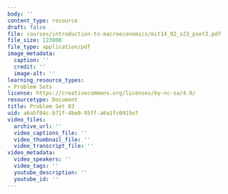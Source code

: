 ```yaml
---
body: ''
content_type: resource
draft: false
file: courses/introduction-to-macroeconomics/mit14_02_s23_pset3.pdf
file_size: 123000
file_type: application/pdf
image_metadata:
  caption: ''
  credit: ''
  image-alt: ''
learning_resource_types:
- Problem Sets
license: https://creativecommons.org/licenses/by-nc-sa/4.0/
resourcetype: Document
title: Problem Set 03
uid: a6a5f84c-b71f-4be0-95ff-a6a1fc0915e7
video_files:
  archive_url: ''
  video_captions_file: ''
  video_thumbnail_file: ''
  video_transcript_file: ''
video_metadata:
  video_speakers: ''
  video_tags: ''
  youtube_description: ''
  youtube_id: ''
---
```


